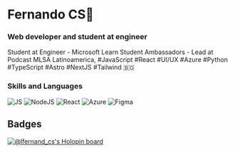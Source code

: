 # Fernando CS🚀
### Web developer and student at engineer
 
Student at Engineer - Microsoft Learn Student Ambassadors - Lead at Podcast MLSA Latinoamerica, #JavaScript #React #UI/UX #Azure #Python #TypeScript #Astro #NextJS #Tailwind 🇧🇴

### Skills and Languages
![JS](https://img.shields.io/badge/JavaScript-F7DF1E?style=for-the-badge&logo=javascript&logoColor=black)
![NodeJS](https://img.shields.io/badge/Node.js-43853D?style=for-the-badge&logo=node.js&logoColor=white)
![React](https://img.shields.io/badge/React-20232A?style=for-the-badge&logo=react&logoColor=61DAFB)
![Azure](https://img.shields.io/badge/Microsoft_Azure-0089D6?style=for-the-badge&logo=microsoft-azure&logoColor=white)
![Figma](https://img.shields.io/badge/figma-%23F24E1E.svg?style=for-the-badge&logo=figma&logoColor=white)

## Badges
[![@lfernand_cs's Holopin board](https://holopin.me/lfernand_cs)](https://holopin.io/@lfernand_cs)



